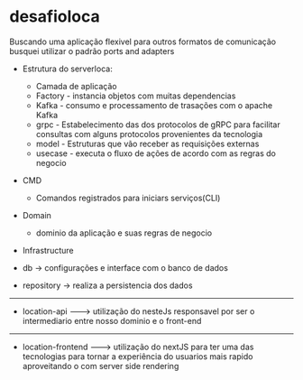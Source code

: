 # desafioloca

Buscando uma aplicação flexivel para outros formatos de comunicação
busquei utilizar o padrão ports and adapters
- Estrutura do serverloca:
  - Camada de aplicação
  - Factory - instancia objetos com muitas dependencias
  - Kafka - consumo e processamento de trasações com o apache Kafka
  - grpc - Estabelecimento das dos protocolos de gRPC para facilitar consultas com alguns protocolos provenientes da tecnologia
  - model - Estruturas que vão receber  as requisições externas
  - usecase - executa o fluxo de ações de acordo com as regras do negocio

- CMD
  - Comandos registrados para iniciars serviços(CLI)

- Domain
  - dominio da aplicação e suas regras de negocio

- Infrastructure
 - db -> configurações e interface com  o banco de dados
 - repository -> realiza a persistencia dos dados
--------------------------------------------------------
- location-api ---> utilização do nesteJs responsavel por ser o intermediario entre nosso dominio e o front-end
--------------------------------------------------------
- location-frontend ---> utilização do nextJS para ter uma das tecnologias para tornar a experiência do usuarios mais rapido aproveitando o com server side rendering